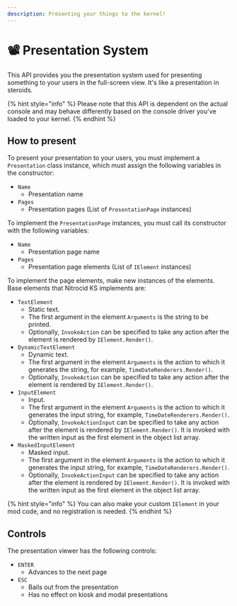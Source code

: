 ```yaml
---
description: Presenting your things to the kernel!
---
```


# 📽 Presentation System

This API provides you the presentation system used for presenting something to your users in the full-screen view. It's like a presentation in steroids.

{% hint style="info" %}
Please note that this API is dependent on the actual console and may behave differently based on the console driver you've loaded to your kernel.
{% endhint %}

## How to present

To present your presentation to your users, you must implement a `Presentation` class instance, which must assign the following variables in the constructor:

* `Name`
  * Presentation name
* `Pages`
  * Presentation pages (List of `PresentationPage` instances)

To implement the `PresentationPage` instances, you must call its constructor with the following variables:

* `Name`
  * Presentation page name
* `Pages`
  * Presentation page elements (List of `IElement` instances)

To implement the page elements, make new instances of the elements. Base elements that Nitrocid KS implements are:

* `TextElement`
  * Static text.
  * The first argument in the element `Arguments` is the string to be printed.
  * Optionally, `InvokeAction` can be specified to take any action after the element is rendered by `IElement.Render()`.
* `DynamicTextElement`
  * Dynamic text.
  * The first argument in the element `Arguments` is the action to which it generates the string, for example, `TimeDateRenderers.Render()`.
  * Optionally, `InvokeAction` can be specified to take any action after the element is rendered by `IElement.Render()`.
* `InputElement`
  * Input.
  * The first argument in the element `Arguments` is the action to which it generates the input string, for example, `TimeDateRenderers.Render()`.
  * Optionally, `InvokeActionInput` can be specified to take any action after the element is rendered by `IElement.Render()`. It is invoked with the written input as the first element in the object list array.
* `MaskedInputElement`
  * Masked input.
  * The first argument in the element `Arguments` is the action to which it generates the input string, for example, `TimeDateRenderers.Render()`.
  * Optionally, `InvokeActionInput` can be specified to take any action after the element is rendered by `IElement.Render()`. It is invoked with the written input as the first element in the object list array.

{% hint style="info" %}
You can also make your custom `IElement` in your mod code, and no registration is needed.
{% endhint %}

## Controls

The presentation viewer has the following controls:

* `ENTER`
  * Advances to the next page
* `ESC`
  * Bails out from the presentation
  * Has no effect on kiosk and modal presentations
